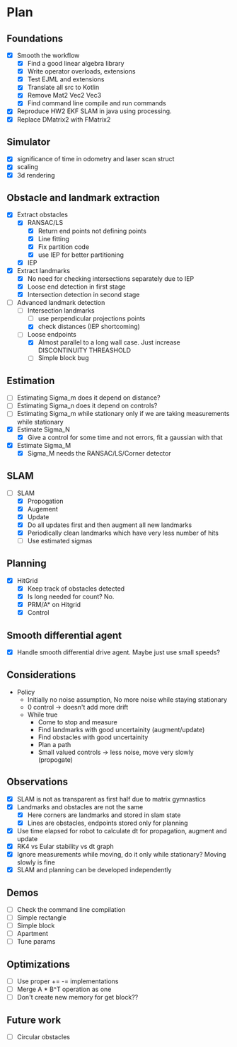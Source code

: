 # Plan

## Foundations
- [x] Smooth the workflow
    - [x] Find a good linear algebra library
    - [x] Write operator overloads, extensions
    - [x] Test EJML and extensions
    - [x] Translate all src to Kotlin
    - [x] Remove Mat2 Vec2 Vec3
    - [x] Find command line compile and run commands
- [x] Reproduce HW2 EKF SLAM in java using processing.
- [x] Replace DMatrix2 with FMatrix2

## Simulator
- [x] significance of time in odometry and laser scan struct
- [x] scaling
- [x] 3d rendering

## Obstacle and landmark extraction
- [x] Extract obstacles
    - [x] RANSAC/LS
        - [x] Return end points not defining points
        - [x] Line fitting
        - [x] Fix partition code
        - [x] use IEP for better partitioning
    - [x] IEP
- [x] Extract landmarks
    - [x] No need for checking intersections separately due to IEP
    - [x] Loose end detection in first stage
    - [x] Intersection detection in second stage
- [ ] Advanced landmark detection
    - [ ] Intersection landmarks
        - [ ] use perpendicular projections points
        - [x] check distances (IEP shortcoming)
    - [ ] Loose endpoints
        - [x] Almost parallel to a long wall case. Just increase DISCONTINUITY THREASHOLD
        - [ ] Simple block bug

## Estimation
- [ ] Estimating Sigma_m does it depend on distance?
- [ ] Estimating Sigma_n does it depend on controls?
- [ ] Estimating Sigma_m while stationary only if we are taking measurements while stationary
- [x] Estimate Sigma_N
    - [x] Give a control for some time and not errors, fit a gaussian with that
- [x] Estimate Sigma_M
    - [x] Sigma_M needs the RANSAC/LS/Corner detector

## SLAM
- [ ] SLAM
    - [x] Propogation
    - [x] Augement
    - [x] Update
    - [x] Do all updates first and then augment all new landmarks
    - [x] Periodically clean landmarks which have very less number of hits
    - [ ] Use estimated sigmas

## Planning
- [x] HitGrid
    - [x] Keep track of obstacles detected
    - [x] Is long needed for count? No.
    - [x] PRM/A* on Hitgrid
    - [x] Control

## Smooth differential agent
- [x] Handle smooth differential drive agent. Maybe just use small speeds?

## Considerations
- Policy
    - Initially no noise assumption, No more noise while staying stationary
    - 0 control -> doesn't add more drift
    - While true
        - Come to stop and measure
        - Find landmarks with good uncertainity (augment/update)
        - Find obstacles with good uncertainity
        - Plan a path
        - Small valued controls -> less noise, move very slowly (propogate)


## Observations
- [x] SLAM is not as transparent as first half due to matrix gymnastics
- [x] Landmarks and obstacles are not the same
    - [x] Here corners are landmarks and stored in slam state
    - [x] Lines are obstacles, endpoints stored only for planning
- [x] Use time elapsed for robot to calculate dt for propagation, augment and update
- [x] RK4 vs Eular stability vs dt graph
- [x] Ignore measurements while moving, do it only while stationary? Moving slowly is fine
- [x] SLAM and planning can be developed independently

## Demos
- [ ] Check the command line compilation
- [ ] Simple rectangle
- [ ] Simple block
- [ ] Apartment
- [ ] Tune params

## Optimizations
- [ ] Use proper += -= implementations
- [ ] Merge A * B^T operation as one
- [ ] Don't create new memory for get block??

## Future work
- [ ] Circular obstacles
